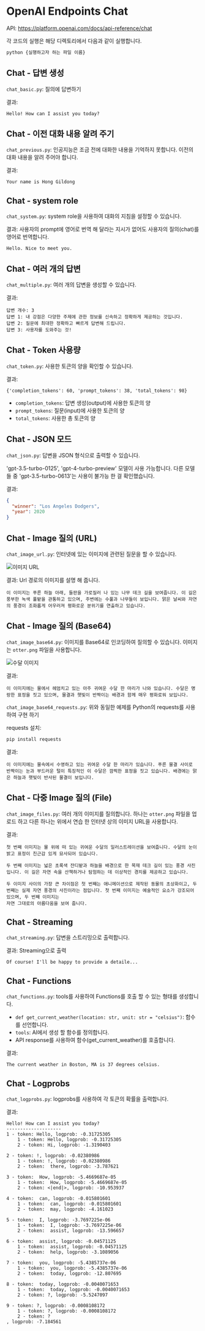 # OpenAI Endpoints Chat

API: <https://platform.openai.com/docs/api-reference/chat>

각 코드의 실행은 해당 디렉토리에서 다음과 같이 실행합니다.

```bash
python {실행하고자 하는 파일 이름}
```

## Chat - 답변 생성

`chat_basic.py`: 질의에 답변하기

결과:

```text
Hello! How can I assist you today?
```

## Chat - 이전 대화 내용 알려 주기

`chat_previous.py`: 인공지능은 조금 전에 대화한 내용을 기억하지 못합니다. 이전의 대화 내용을 알려 주어야 합니다.

결과:

```text
Your name is Hong Gildong
```

## Chat - system role

`chat_system.py`: system role을 사용하여 대화의 지침을 설정할 수 있습니다.

결과: 사용자의 prompt에 영어로 번역 해 달라는 지시가 없어도 사용자의 질의(chat)를 영어로 번역합니다.

```text
Hello. Nice to meet you.
```

## Chat - 여러 개의 답변

`chat_multiple.py`: 여러 개의 답변을 생성할 수 있습니다.

결과:

```text
답변 개수: 3
답변 1: 내 강점은 다양한 주제에 관한 정보를 신속하고 정확하게 제공하는 것입니다.
답변 2: 질문에 최대한 정확하고 빠르게 답변해 드립니다.
답변 3: 사용자를 도와주는 것!
```

## Chat - Token 사용량

`chat_token.py`: 사용한 토큰의 양을 확인할 수 있습니다.

결과:

```text
{'completion_tokens': 60, 'prompt_tokens': 38, 'total_tokens': 98}
```

- `completion_tokens`: 답변 생성(output)에 사용한 토큰의 양
- `prompt_tokens`: 질문(input)에 사용한 토큰의 양
- `total_tokens`: 사용한 총 토큰의 양

## Chat - JSON 모드

`chat_json.py`: 답변을 JSON 형식으로 출력할 수 있습니다.

'gpt-3.5-turbo-0125', 'gpt-4-turbo-preview' 모델이 사용 가능합니다. 다른 모델들 중 'gpt-3.5-turbo-0613'는 사용이 불가능 한 걸 확인했습니다.

결과:

```json
{
  "winner": "Los Angeles Dodgers",
  "year": 2020
}
```

## Chat - Image 질의 (URL)

`chat_image_url.py`: 인터넷에 있는 이미지에 관련된 질문을 할 수 있습니다.

![이미지 URL](https://upload.wikimedia.org/wikipedia/commons/thumb/d/dd/Gfp-wisconsin-madison-the-nature-boardwalk.jpg/2560px-Gfp-wisconsin-madison-the-nature-boardwalk.jpg)

결과: Url 경로의 이미지를 설명 해 줍니다.

```text
이 이미지는 푸른 하늘 아래, 들판을 가로질러 나 있는 나무 데크 길을 보여줍니다. 이 길은 풍부한 녹색 풀밭을 관통하고 있으며, 주변에는 수풀과 나무들이 보입니다. 맑은 날씨와 자연의 풍경이 조화롭게 어우러져 평화로운 분위기를 연출하고 있습니다.
```

## Chat - Image 질의 (Base64)

`chat_image_base64.py`: 이미지를 Base64로 인코딩하여 질의할 수 있습니다. 이미지는 `otter.png` 파일을 사용합니다.

![수달 이미지](otter.png)

결과:

```text
이 이미지에는 물에서 헤엄치고 있는 아주 귀여운 수달 한 마리가 나와 있습니다. 수달은 명랑한 표정을 짓고 있으며, 물결과 햇빛이 반짝이는 배경과 함께 매우 평화로워 보입니다.
```

`chat_image_base64_requests.py`: 위와 동일한 예제를 Python의 requests를 사용하여 구현 하기

requests 설치:

```bash
pip install requests
```

결과:

```text
이 이미지에는 물속에서 수영하고 있는 귀여운 수달 한 마리가 있습니다. 푸른 물결 사이로 반짝이는 눈과 부드러운 털이 특징적인 이 수달은 깜찍한 표정을 짓고 있습니다. 배경에는 맑은 하늘과 햇빛이 반사된 물결이 보입니다.
```

## Chat - 다중 Image 질의 (File)

`chat_image_files.py`: 여러 개의 이미지를 질의합니다. 하나는 `otter.png` 파일을 업로드 하고 다른 하나는 위에서 연습 한 인터넷 상의 이미지 URL을 사용합니다.

결과:

```text
첫 번째 이미지는 물 위에 떠 있는 귀여운 수달의 일러스트레이션을 보여줍니다. 수달의 눈이 밝고 표정이 친근감 있게 묘사되어 있습니다.

두 번째 이미지는 넓은 초록색 잔디밭과 하늘을 배경으로 한 목재 데크 길이 있는 풍경 사진입니다. 이 길은 자연 속을 산책하거나 탐험하는 데 이상적인 경치를 제공하고 있습니다.

두 이미지 사이의 가장 큰 차이점은 첫 번째는 애니메이션으로 제작된 동물의 초상화이고, 두 번째는 실제 자연 풍경의 사진이라는 점입니다. 첫 번째 이미지는 예술적인 요소가 강조되어 있으며, 두 번째 이미지는  
자연 그대로의 아름다움을 보여 줍니다.
```

## Chat - Streaming

`chat_streaming.py`: 답변을 스트리밍으로 출력합니다.

결과: Streaming으로 출력

```text
Of course! I'll be happy to provide a detaile...
```

## Chat - Functions

`chat_functions.py`: tools를 사용하여 Functions를 호출 할 수 있는 형태를 생성합니다.

- `def get_current_weather(location: str, unit: str = "celsius")`: 함수를 선언합니다.
- `tools`: AI에서 생성 할 함수를 정의합니다.
- API response를 사용하여 함수(get_current_weather)를 호출합니다.

결과:

```text
The current weather in Boston, MA is 37 degrees celsius.
```

## Chat - Logprobs

`chat_logprobs.py`: logprobs를 사용하여 각 토큰의 확률을 출력합니다.

결과:

```text
Hello! How can I assist you today?
--------------------
1 - token: Hello, logprob: -0.31725305
    1 - token: Hello, logprob: -0.31725305
    2 - token: Hi, logprob: -1.3190403

2 - token: !, logprob: -0.02380986
    1 - token: !, logprob: -0.02380986
    2 - token:  there, logprob: -3.787621

3 - token:  How, logprob: -5.4669687e-05
    1 - token:  How, logprob: -5.4669687e-05
    2 - token: <|end|>, logprob: -10.953937

4 - token:  can, logprob: -0.015801601
    1 - token:  can, logprob: -0.015801601
    2 - token:  may, logprob: -4.161023

5 - token:  I, logprob: -3.7697225e-06
    1 - token:  I, logprob: -3.7697225e-06
    2 - token:  assist, logprob: -13.596657

6 - token:  assist, logprob: -0.04571125
    1 - token:  assist, logprob: -0.04571125
    2 - token:  help, logprob: -3.1089056

7 - token:  you, logprob: -5.4385737e-06
    1 - token:  you, logprob: -5.4385737e-06
    2 - token:  today, logprob: -12.807695

8 - token:  today, logprob: -0.0040071653
    1 - token:  today, logprob: -0.0040071653
    2 - token: ?, logprob: -5.5247097

9 - token: ?, logprob: -0.0008108172
    1 - token: ?, logprob: -0.0008108172
    2 - token: ?
, logprob: -7.184561
```

